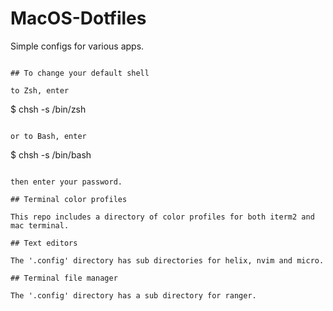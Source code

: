 # MacOS-Dotfiles

Simple configs for various apps.

```

## To change your default shell

to Zsh, enter

```
$ chsh -s /bin/zsh
```

or to Bash, enter

```
$ chsh -s /bin/bash
```

then enter your password.

## Terminal color profiles

This repo includes a directory of color profiles for both iterm2 and mac terminal.

## Text editors

The '.config' directory has sub directories for helix, nvim and micro.

## Terminal file manager

The '.config' directory has a sub directory for ranger.
